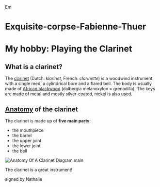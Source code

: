 Em
# Exquisite-corpse-Fabienne-Thuer

# My hobby: Playing the Clarinet
## What is a clarinet?
The [clarinet](https://www.britannica.com/art/clarinet) (Dutch: *klarinet*, French: *clarinette*) is a woodwind instrument with a single reed, a cylindrical bore and a flared bell. The body is usually made of [African blackwood](https://www.corbinclarinetproducts.com/blog/african-blackwood-in-clarinet-production#/) (dalbergia melanoxylon = grenadilla). The keys are made of metal and mostly silver-coated, nickel is also used.
## [Anatomy](https://hellomusictheory.com/learn/parts-of-the-clarinet/) of the clarinet
The clarinet is made up of **five main parts**:
- the mouthpiece
- the barrel
- the upper joint
- the lower joint
- the bell

![Anatomy Of A Clarinet Diagram](https://hellomusictheory.com/wp-content/uploads/2021/01/anatomy-of-a-clarinet.png.webp "Anatomy of a clarinet diagram")
main


The clarinet is a great instrument!

signed by Nathalie

